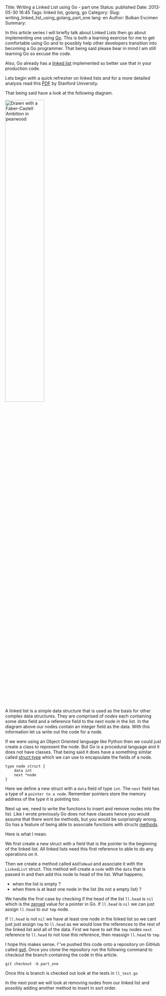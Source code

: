 Title: Writing a Linked List using Go - part one
Status: published
Date: 2013-05-30 16:45
Tags: linked list, golang, go
Category:
Slug: writing_linked_list_using_golang_part_one
lang: en
Author: Bulkan Evcimen
Summary:

In this article series I will briefly talk about Linked Lists then go about implementing one using [Go](http://golang.org). This is both a learning exercise for me to get comfortable using Go and to possibly help other developers transition into becoming a Go programmer. That being said please bear in mind I am still learning Go so excuse the code.

Also, Go already has a [linked list](http://golang.org/pkg/container/list/) implemented so better use that in your production code.

Lets begin with a quick refresher on linked lists and for a more detailed analysis read this [PDF](http://cslibrary.stanford.edu/103/LinkedListBasics.pdf) by Stanford University.

That being said have a look at the following diagram.

<img src="http://i.imgur.com/gVLWlWn.jpg" width="50%" title="Drawn with a Faber-Castell Ambition in pearwood"/>

A linked list is a simple data structure that is used as the basis for other complex data structures. They are comprised of _nodes_ each containing some _data_ field and a reference field to the next node in the list. In the diagram above our nodes contain an integer field as the data. With this information let us write out the code for a node.

If we were using an Object Oriented language like Python then we could just create a class to represent the node. But Go is a procedural language and it does not have classes. That being said it does have a something similar called [struct type](http://golang.org/ref/spec#Struct_types) which we can use to encapsulate the fields of a node.

```
type node struct {
    data int
    next *node
}
```

Here we define a new struct with a `data` field of type `int`. The `next` field has a type of a `pointer to a node`. Remember pointers store the memory address of the type it is pointing too.

Next up we, need to write the functions to insert and remove nodes into the list. Like I wrote previously Go does not have classes hence you would assume that there wont be methods, but you would be surprisingly wrong. Go has a feature of being able to associate functions with structs [methods](https://gobyexample.com/methods).

Here is what I mean.

<script src="https://gist.github.com/bulkan/5677425.js"></script>

We first create a new struct with a field that is the pointer to the beginning of the linked list. All linked lists need this first reference to able to do any operations on it.

Then we create a method called `AddToHead` and associate it with the `LinkedList` struct. This method will create a `node` with the `data` that is passed in and then add this node to head of the list. What happens;

* when the list is empty ?
* when there is at least one node in the list (its not a empty list) ?

We handle the first case by checking if the head of the list `ll.head` is `nil` which is the [zeroed](http://golang.org/doc/effective_go.html#allocation_new) value for a pointer in Go. If `ll.head` is `nil` we can just assign `ll.head` to our `tmp` node.

If `ll.head` is not `nil` we have at least one node in the linked list so we cant just just assign `tmp` to `ll.head` as we would lose the references to the rest of the linked list and all of the data. First we have to set the `tmp` nodes `next` reference to `ll.head` to not lose this reference, then reassign `ll.head` to `tmp`.

I hope this makes sense. I''ve pushed this code onto a repository on GitHub called [goll](https://github.com/bulkan/goll). Once you clone the repository run the following command to checkout the branch containing the code in this article.

`git checkout -b part_one`

Once this is branch is checked out look at the tests in `ll_test.go`

In the next post we will look at removing nodes from our linked list and possibly adding another method to insert in sort order.
